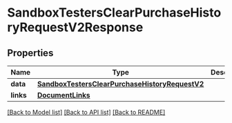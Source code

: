 # SandboxTestersClearPurchaseHistoryRequestV2Response

## Properties
Name | Type | Description | Notes
------------ | ------------- | ------------- | -------------
**data** | [**SandboxTestersClearPurchaseHistoryRequestV2**](SandboxTestersClearPurchaseHistoryRequestV2.md) |  | 
**links** | [**DocumentLinks**](DocumentLinks.md) |  | 

[[Back to Model list]](../README.md#documentation-for-models) [[Back to API list]](../README.md#documentation-for-api-endpoints) [[Back to README]](../README.md)


